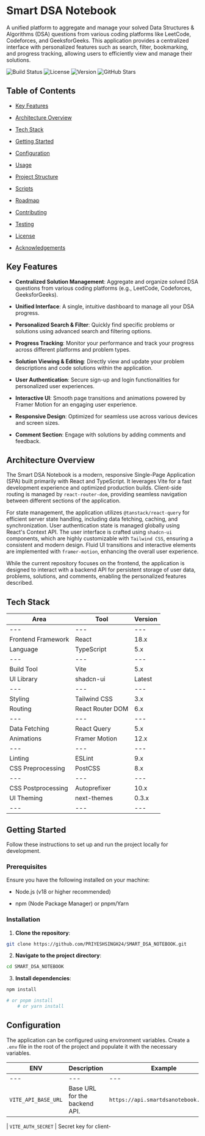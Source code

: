 # Smart DSA Notebook

A unified platform to aggregate and manage your solved Data Structures & Algorithms (DSA) questions from various coding platforms like LeetCode, Codeforces, and GeeksforGeeks. This application provides a centralized interface with personalized features such as search, filter, bookmarking, and progress tracking, allowing users to efficiently view and manage their solutions.

![Build Status](https://img.shields.io/badge/build-passing-brightgreen?style=flat-square) ![License](https://img.shields.io/badge/license-MIT-blue.svg?style=flat-square) ![Version](https://img.shields.io/badge/version-0.0.0-blue.svg?style=flat-square) ![GitHub Stars](https://img.shields.io/github/stars/PRIYESHSINGH24/SMART_DSA_NOTEBOOK?style=flat-square&color=yellow)

## Table of Contents

- [Key Features](#key-features)

- [Architecture Overview](#architecture-overview)

- [Tech Stack](#tech-stack)

- [Getting Started](#getting-started)

- [Configuration](#configuration)

- [Usage](#usage)

- [Project Structure](#project-structure)

- [Scripts](#scripts)

- [Roadmap](#roadmap)

- [Contributing](#contributing)

- [Testing](#testing)

- [License](#license)

- [Acknowledgements](#acknowledgements)

## Key Features

-   **Centralized Solution Management**: Aggregate and organize solved DSA questions from various coding platforms (e.g., LeetCode, Codeforces, GeeksforGeeks).

-   **Unified Interface**: A single, intuitive dashboard to manage all your DSA progress.

-   **Personalized Search & Filter**: Quickly find specific problems or solutions using advanced search and filtering options.

-   **Progress Tracking**: Monitor your performance and track your progress across different platforms and problem types.

-   **Solution Viewing & Editing**: Directly view and update your problem descriptions and code solutions within the application.

-   **User Authentication**: Secure sign-up and login functionalities for personalized user experiences.

-   **Interactive UI**: Smooth page transitions and animations powered by Framer Motion for an engaging user experience.

-   **Responsive Design**: Optimized for seamless use across various devices and screen sizes.

-   **Comment Section**: Engage with solutions by adding comments and feedback.

## Architecture Overview

The Smart DSA Notebook is a modern, responsive Single-Page Application (SPA) built primarily with React and TypeScript. It leverages Vite for a fast development experience and optimized production builds. Client-side routing is managed by `react-router-dom`, providing seamless navigation between different sections of the application.

For state management, the application utilizes `@tanstack/react-query` for efficient server state handling, including data fetching, caching, and synchronization. User authentication state is managed globally using React's Context API. The user interface is crafted using `shadcn-ui` components, which are highly customizable with `Tailwind CSS`, ensuring a consistent and modern design. Fluid UI transitions and interactive elements are implemented with `framer-motion`, enhancing the overall user experience.

While the current repository focuses on the frontend, the application is designed to interact with a backend API for persistent storage of user data, problems, solutions, and comments, enabling the personalized features described.

## Tech Stack

| Area | Tool | Version |
|---|---|---|
|---|---|---|
| Frontend Framework | React | 18.x |
| Language | TypeScript | 5.x |
|---|---|---|
| Build Tool | Vite | 5.x |
| UI Library | shadcn-ui | Latest |
|---|---|---|
| Styling | Tailwind CSS | 3.x |
| Routing | React Router DOM | 6.x |
|---|---|---|
| Data Fetching | React Query | 5.x |
| Animations | Framer Motion | 12.x |
|---|---|---|
| Linting | ESLint | 9.x |
| CSS Preprocessing | PostCSS | 8.x |
|---|---|---|
| CSS Postprocessing | Autoprefixer | 10.x |
| UI Theming | next-themes | 0.3.x |
|---|---|---|



## Getting Started

Follow these instructions to set up and run the project locally for development.

### Prerequisites

Ensure you have the following installed on your machine:

-   Node.js (v18 or higher recommended)

-   npm (Node Package Manager) or pnpm/Yarn

### Installation

1.  **Clone the repository**:

```bash
git clone https://github.com/PRIYESHSINGH24/SMART_DSA_NOTEBOOK.git

```
2.  **Navigate to the project directory**:

```bash
cd SMART_DSA_NOTEBOOK

```
3.  **Install dependencies**:

```bash
npm install

# or pnpm install
    # or yarn install

```
## Configuration

The application can be configured using environment variables. Create a `.env` file in the root of the project and populate it with the necessary variables.

| ENV | Description | Example |
|---|---|---|
|---|---|---|
| `VITE_API_BASE_URL` | Base URL for the backend API. | `https://api.smartdsanotebook.com/v1` |


| `VITE_AUTH_SECRET` | Secret key for client-
